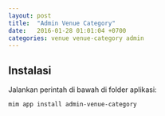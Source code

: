 ```yaml
---
layout: post
title:  "Admin Venue Category"
date:   2016-01-28 01:01:04 +0700
categories: venue venue-category admin
---
```


## Instalasi

Jalankan perintah di bawah di folder aplikasi:

```
mim app install admin-venue-category
```
